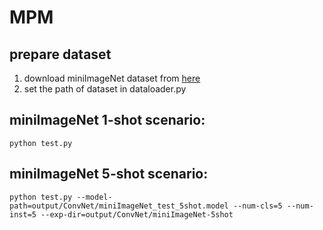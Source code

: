 # MPM

## prepare dataset
1) download miniImageNet dataset from [here](https://mega.nz/#!rx0wGQyS!96sFlAr6yyv-9QQPCm5OBFbOm4XSD0t-HlmGaT5GaiE) <br>
2) set the path of dataset in dataloader.py

## miniImageNet 1-shot scenario: <br>
    python test.py

## miniImageNet 5-shot scenario: <br>
    python test.py --model-path=output/ConvNet/miniImageNet_test_5shot.model --num-cls=5 --num-inst=5 --exp-dir=output/ConvNet/miniImageNet-5shot
